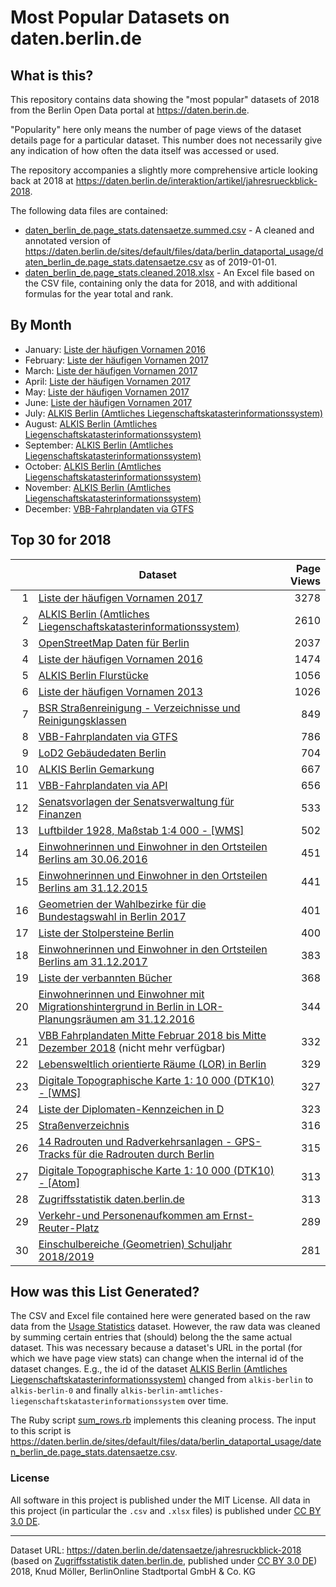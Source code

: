 # Most Popular Datasets on daten.berlin.de

## What is this?

This repository contains data showing the "most popular" datasets of 2018 from the Berlin Open Data portal at https://daten.berin.de.

"Popularity" here only means the number of page views of the dataset details page for a particular dataset. This number does not necessarily give any indication of how often the data itself was accessed or used.

The repository accompanies a slightly more comprehensive article looking back at 2018 at https://daten.berlin.de/interaktion/artikel/jahresrueckblick-2018.

The following data files are contained:

- [daten_berlin_de.page_stats.datensaetze.summed.csv](daten_berlin_de.page_stats.datensaetze.summed.csv) - A cleaned and annotated version of https://daten.berlin.de/sites/default/files/data/berlin_dataportal_usage/daten_berlin_de.page_stats.datensaetze.csv as of 2019-01-01.
- [daten_berlin_de.page_stats.cleaned.2018.xlsx](daten_berlin_de.page_stats.cleaned.2018.xlsx) - An Excel file based on the CSV file, containing only the data for 2018, and with additional formulas for the year total and rank.

## By Month

- January: [Liste der häufigen Vornamen 2016](https://daten.berlin.de/datensaetze/liste-der-h%C3%A4ufigen-vornamen-2016)
- February: [Liste der häufigen Vornamen 2017](https://daten.berlin.de/datensaetze/liste-der-h%C3%A4ufigen-vornamen-2017)
- March: [Liste der häufigen Vornamen 2017](https://daten.berlin.de/datensaetze/liste-der-h%C3%A4ufigen-vornamen-2017)
- April: [Liste der häufigen Vornamen 2017](https://daten.berlin.de/datensaetze/liste-der-h%C3%A4ufigen-vornamen-2017)
- May: [Liste der häufigen Vornamen 2017](https://daten.berlin.de/datensaetze/liste-der-h%C3%A4ufigen-vornamen-2017)
- June: [Liste der häufigen Vornamen 2017](https://daten.berlin.de/datensaetze/liste-der-h%C3%A4ufigen-vornamen-2017)
- July: [ALKIS Berlin (Amtliches Liegenschaftskatasterinformationssystem)](https://daten.berlin.de/datensaetze/alkis-berlin-amtliches-liegenschaftskatasterinformationssystem)
- August: [ALKIS Berlin (Amtliches Liegenschaftskatasterinformationssystem)](https://daten.berlin.de/datensaetze/alkis-berlin-amtliches-liegenschaftskatasterinformationssystem)
- September: [ALKIS Berlin (Amtliches Liegenschaftskatasterinformationssystem)](https://daten.berlin.de/datensaetze/alkis-berlin-amtliches-liegenschaftskatasterinformationssystem)
- October: [ALKIS Berlin (Amtliches Liegenschaftskatasterinformationssystem)](https://daten.berlin.de/datensaetze/alkis-berlin-amtliches-liegenschaftskatasterinformationssystem)
- November: [ALKIS Berlin (Amtliches Liegenschaftskatasterinformationssystem)](https://daten.berlin.de/datensaetze/alkis-berlin-amtliches-liegenschaftskatasterinformationssystem)
- December: [VBB-Fahrplandaten via GTFS](https://daten.berlin.de/datensaetze/vbb-fahrplandaten-gtfs)

## Top 30 for 2018

|    | Dataset | Page Views |
| -: | --------- | ---------: |
| 1 | [Liste der häufigen Vornamen 2017](https://daten.berlin.de/datensaetze/liste-der-h%C3%A4ufigen-vornamen-2017) | 3278 |
| 2 | [ALKIS Berlin (Amtliches Liegenschaftskatasterinformationssystem)](https://daten.berlin.de/datensaetze/alkis-berlin-amtliches-liegenschaftskatasterinformationssystem) | 2610 |
| 3 | [OpenStreetMap Daten für Berlin](https://daten.berlin.de/datensaetze/openstreetmap-daten-f%C3%BCr-berlin) | 2037 |
| 4 | [Liste der häufigen Vornamen 2016](https://daten.berlin.de/datensaetze/liste-der-h%C3%A4ufigen-vornamen-2016) | 1474 |
| 5 | [ALKIS Berlin Flurstücke](https://daten.berlin.de/datensaetze/alkis-berlin-flurst%C3%BCcke) | 1056 |
| 6 | [Liste der häufigen Vornamen 2013](https://daten.berlin.de/datensaetze/liste-der-h%C3%A4ufigen-vornamen-2013) | 1026 |
| 7 | [BSR Straßenreinigung - Verzeichnisse und Reinigungsklassen](https://daten.berlin.de/datensaetze/bsr-stra%C3%9Fenreinigung-verzeichnisse-und-reinigungsklassen) | 849 |
| 8 | [VBB-Fahrplandaten via GTFS](https://daten.berlin.de/datensaetze/vbb-fahrplandaten-gtfs) | 786 |
| 9 | [LoD2 Gebäudedaten Berlin](https://daten.berlin.de/datensaetze/lod2-geb%C3%A4udedaten-berlin) | 704 |
| 10 | [ALKIS Berlin Gemarkung](https://daten.berlin.de/datensaetze/alkis-berlin-gemarkung) | 667 |
| 11 | [VBB-Fahrplandaten via API](https://daten.berlin.de/datensaetze/vbb-fahrplandaten-api) | 656 |
| 12 | [Senatsvorlagen der Senatsverwaltung für Finanzen](https://daten.berlin.de/datensaetze/senatsvorlagen-der-senatsverwaltung-f%C3%BCr-finanzen) | 533 |
| 13 | [Luftbilder 1928, Maßstab 1:4 000 - [WMS]](https://daten.berlin.de/datensaetze/luftbilder-1928-ma%C3%9Fstab-14-000-wms) | 502 |
| 14 | [Einwohnerinnen und Einwohner in den Ortsteilen Berlins am 30.06.2016](https://daten.berlin.de/datensaetze/einwohnerinnen-und-einwohner-den-ortsteilen-berlins-am-30062016) | 451 |
| 15 | [Einwohnerinnen und Einwohner in den Ortsteilen Berlins am 31.12.2015](https://daten.berlin.de/datensaetze/einwohnerinnen-und-einwohner-den-ortsteilen-berlins-am-31122015) | 441 |
| 16 | [Geometrien der Wahlbezirke für die Bundestagswahl in Berlin 2017](https://daten.berlin.de/datensaetze/geometrien-der-wahlbezirke-f%C3%BCr-die-bundestagswahl-berlin-2017) | 401 |
| 17 | [Liste der Stolpersteine Berlin](https://daten.berlin.de/datensaetze/liste-der-stolpersteine-berlin) | 400 |
| 18 | [Einwohnerinnen und Einwohner in den Ortsteilen Berlins am 31.12.2017](https://daten.berlin.de/datensaetze/einwohnerinnen-und-einwohner-den-ortsteilen-berlins-am-31122017) | 383 |
| 19 | [Liste der verbannten Bücher](https://daten.berlin.de/datensaetze/liste-der-verbannten-b%C3%BCcher) | 368 |
| 20 | [Einwohnerinnen und Einwohner mit Migrationshintergrund in Berlin in LOR-Planungsräumen am 31.12.2016](https://daten.berlin.de/datensaetze/einwohnerinnen-und-einwohner-mit-migrationshintergrund-berlin-lor-planungsr%C3%A4umen-am-8) | 344 |
| 21 | [VBB Fahrplandaten Mitte Februar 2018 bis Mitte Dezember 2018](https://daten.berlin.de/datensaetze/vbb-fahrplandaten-mitte-februar2018-bis-mitte-dezember-2018) (nicht mehr verfügbar) | 332 |
| 22 | [Lebensweltlich orientierte Räume (LOR) in Berlin](https://daten.berlin.de/datensaetze/lebensweltlich-orientierte-r%C3%A4ume-lor-berlin) | 329 |
| 23 | [Digitale Topographische Karte 1: 10 000 (DTK10) - [WMS]](https://daten.berlin.de/datensaetze/digitale-topographische-karte-1-10-000-dtk10-wms) | 327 |
| 24 | [Liste der Diplomaten-Kennzeichen in D](https://daten.berlin.de/datensaetze/liste-der-diplomaten-kennzeichen-d) | 323 |
| 25 | [Straßenverzeichnis](https://daten.berlin.de/datensaetze/stra%C3%9Fenverzeichnis) | 316 |
| 26 | [14 Radrouten und Radverkehrsanlagen - GPS-Tracks für die Radrouten durch Berlin](https://daten.berlin.de/datensaetze/14-radrouten-und-radverkehrsanlagen-gps-tracks-f%C3%BCr-die-radrouten-durch-berlin) | 315 |
| 27 | [Digitale Topographische Karte 1: 10 000 (DTK10) - [Atom]](https://daten.berlin.de/datensaetze/digitale-topographische-karte-1-10-000-dtk10-atom) | 313 |
| 28 | [Zugriffsstatistik daten.berlin.de](https://daten.berlin.de/datensaetze/zugriffsstatistik-datenberlinde) | 313 |
| 29 | [Verkehr-und Personenaufkommen am Ernst-Reuter-Platz](https://daten.berlin.de/datensaetze/verkehr-und-personenaufkommen-am-ernst-reuter-platz) | 289 |
| 30 | [Einschulbereiche (Geometrien) Schuljahr 2018/2019](https://daten.berlin.de/datensaetze/einschulbereiche-geometrien-schuljahr-20182019) | 281 |

## How was this List Generated?

The CSV and Excel file contained here were generated based on the raw data from the [Usage Statistics](https://daten.berlin.de/datensaetze/zugriffsstatistik-datenberlinde) dataset. However, the raw data was cleaned by summing certain entries that (should) belong the the same actual dataset. This was necessary because a dataset's URL in the portal (for which we have page view stats) can change when the internal id of the dataset changes. E.g., the id of the dataset [ALKIS Berlin (Amtliches Liegenschaftskatasterinformationssystem)](https://daten.berlin.de/datensaetze/alkis-berlin-amtliches-liegenschaftskatasterinformationssystem) changed from `alkis-berlin` to `alkis-berlin-0` and finally `alkis-berlin-amtliches-liegenschaftskatasterinformationssystem` over time.

The Ruby script [sum_rows.rb](sum_rows.rb) implements this cleaning process. The input to this script is https://daten.berlin.de/sites/default/files/data/berlin_dataportal_usage/daten_berlin_de.page_stats.datensaetze.csv.

### License

All software in this project is published under the MIT License. All data in this project (in particular the `.csv` and `.xlsx` files) is published under [CC BY 3.0 DE](https://creativecommons.org/licenses/by/3.0/de/).

<hr/>

Dataset URL: https://daten.berlin.de/datensaetze/jahresruckblick-2018<br/>
(based on [Zugriffsstatistik daten.berlin.de](https://daten.berlin.de/datensaetze/zugriffsstatistik-datenberlinde), published under [CC BY 3.0 DE](https://creativecommons.org/licenses/by/3.0/de/))<br/>
2018, Knud Möller, BerlinOnline Stadtportal GmbH & Co. KG